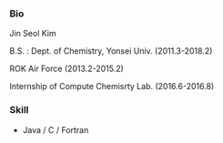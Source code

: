 ### Bio

Jin Seol Kim

B.S. : Dept. of Chemistry, Yonsei Univ. (2011.3-2018.2)

ROK Air Force (2013.2-2015.2)

Internship of Compute Chemisrty Lab. (2016.6-2016.8)


### Skill

- Java / C / Fortran
